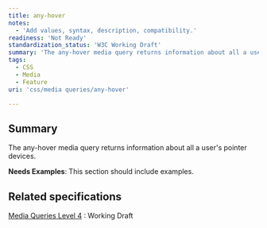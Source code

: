 ```yaml
---
title: any-hover
notes:
  - 'Add values, syntax, description, compatibility.'
readiness: 'Not Ready'
standardization_status: 'W3C Working Draft'
summary: 'The any-hover media query returns information about all a user''s pointer devices.'
tags:
  - CSS
  - Media
  - Feature
uri: 'css/media queries/any-hover'

---
```

## Summary

The any-hover media query returns information about all a user's pointer devices.

**Needs Examples**: This section should include examples.

## Related specifications

[Media Queries Level 4](http://www.w3.org/TR/mediaqueries-4/)
:   Working Draft

